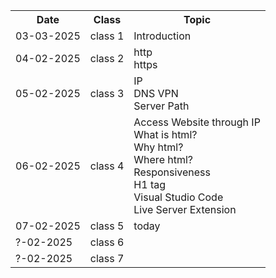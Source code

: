 
 

<table>
<tr>
<th>
Date
</th>
<th>
Class
</th>
<th>
Topic
</th>
</tr>

<tr>
<td>
03-03-2025
</td>
<td>
class 1
</td>
<td>
Introduction
</td>
</tr>

<tr>
<td>
04-02-2025
</td>
<td>
class 2
</td>
<td>http <br>https
</td>
</tr>
<tr>
<td>05-02-2025
</td>
<td> class 3
</td>
<td> 
 IP <br> DNS VPN <br>Server Path
</td>

</tr>
<tr>
<td>06-02-2025
</td>
<td> class 4
</td>
<td> 
    Access Website through IP <br> 
    What is html? <br>
    Why html?<br>
    Where html?<br>
    Responsiveness <br>
    H1 tag <br>
    Visual Studio Code <br>
    Live Server Extension 

</td>

</tr>
<tr>
<td> 07-02-2025
</td>
<td> class 5
</td>
<td>
today
</td>
</tr>

</tr>
<tr>
<td>?-02-2025
</td>
<td> class 6
</td>
<td> 
</td>
</tr>

</tr>
<tr>
<td>?-02-2025
</td>
<td> class 7
</td>
<td>
</td>
</tr>

</table>